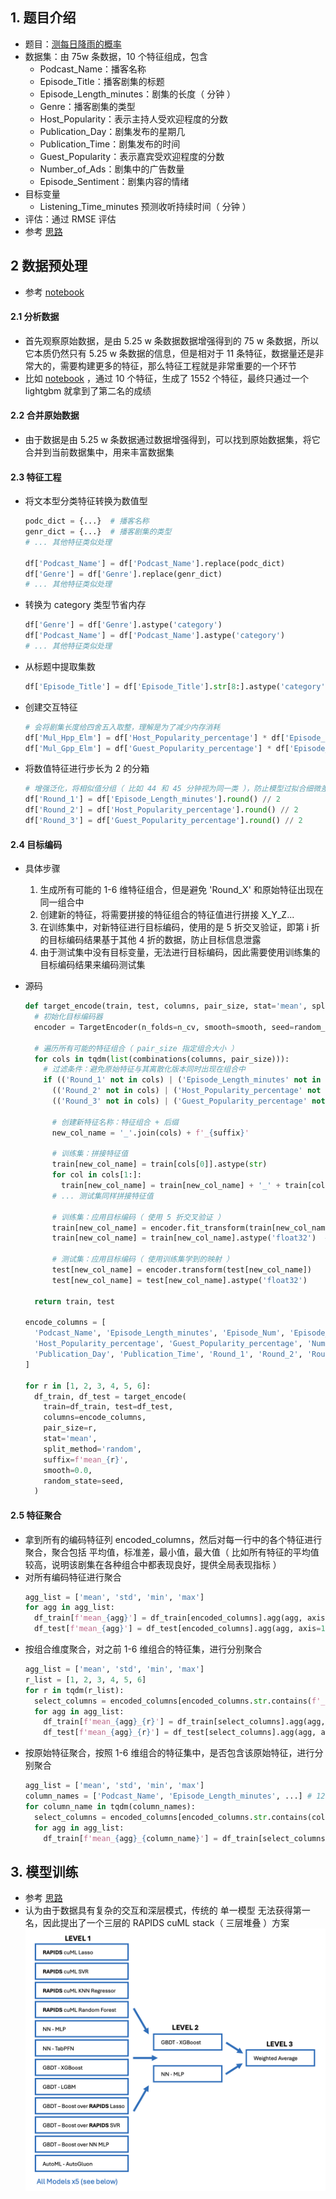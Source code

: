 ## 1. 题目介绍

- 题目：[测每日降雨的概率](https://www.kaggle.com/competitions/playground-series-s5e4)
- 数据集：由 75w 条数据，10 个特征组成，包含
  - Podcast_Name：播客名称
  - Episode_Title：播客剧集的标题
  - Episode_Length_minutes：剧集的长度（ 分钟 ）
  - Genre：播客剧集的类型
  - Host_Popularity：表示主持人受欢迎程度的分数
  - Publication_Day：剧集发布的星期几
  - Publication_Time：剧集发布的时间
  - Guest_Popularity：表示嘉宾受欢迎程度的分数
  - Number_of_Ads：剧集中的广告数量
  - Episode_Sentiment：剧集内容的情绪
- 目标变量
  - Listening_Time_minutes 预测收听持续时间（ 分钟 ）
- 评估：通过 RMSE 评估
- 参考 [思路](https://www.kaggle.com/competitions/playground-series-s5e4/discussion/575840)

## 2 数据预处理

- 参考 [notebook](https://www.kaggle.com/code/greysky/podcast-dataset-generator)

#### 2.1 分析数据

- 首先观察原始数据，是由 5.25 w 条数据数据增强得到的 75 w 条数据，所以它本质仍然只有 5.25 w 条数据的信息，但是相对于 11 条特征，数据量还是非常大的，需要构建更多的特征，那么特征工程就是非常重要的一个环节
- 比如 [notebook](https://www.kaggle.com/code/greysky/podcast-model-training/notebook) ，通过 10 个特征，生成了 1552 个特征，最终只通过一个 lightgbm 就拿到了第二名的成绩

#### 2.2 合并原始数据

- 由于数据是由 5.25 w 条数据通过数据增强得到，可以找到原始数据集，将它合并到当前数据集中，用来丰富数据集

#### 2.3 特征工程

- 将文本型分类特征转换为数值型

  ```python
  podc_dict = {...}  # 播客名称
  genr_dict = {...}  # 播客剧集的类型
  # ... 其他特征类似处理

  df['Podcast_Name'] = df['Podcast_Name'].replace(podc_dict)
  df['Genre'] = df['Genre'].replace(genr_dict)
  # ... 其他特征类似处理
  ```

- 转换为 category 类型节省内存

  ```python
  df['Genre'] = df['Genre'].astype('category')
  df['Podcast_Name'] = df['Podcast_Name'].astype('category')
  # ... 其他特征类似处理
  ```

- 从标题中提取集数

  ```python
  df['Episode_Title'] = df['Episode_Title'].str[8:].astype('category')
  ```

- 创建交互特征

  ```python
  # 会将剧集长度给四舍五入取整，理解是为了减少内存消耗
  df['Mul_Hpp_Elm'] = df['Host_Popularity_percentage'] * df['Episode_Length_minutes'].round()
  df['Mul_Gpp_Elm'] = df['Guest_Popularity_percentage'] * df['Episode_Length_minutes'].round()
  ```

- 将数值特征进行步长为 2 的分箱

  ```python
  # 增强泛化，将相似值分组（ 比如 44 和 45 分钟视为同一类 ），防止模型过拟合细微差异
  df['Round_1'] = df['Episode_Length_minutes'].round() // 2
  df['Round_2'] = df['Host_Popularity_percentage'].round() // 2
  df['Round_3'] = df['Guest_Popularity_percentage'].round() // 2
  ```

#### 2.4 目标编码

- 具体步骤
  1. 生成所有可能的 1-6 维特征组合，但是避免 'Round_X' 和原始特征出现在同一组合中
  2. 创建新的特征，将需要拼接的特征组合的特征值进行拼接 X_Y_Z...
  3. 在训练集中，对新特征进行目标编码，使用的是 5 折交叉验证，即第 i 折的目标编码结果基于其他 4 折的数据，防止目标信息泄露
  4. 由于测试集中没有目标变量，无法进行目标编码，因此需要使用训练集的目标编码结果来编码测试集
- 源码

  ```python
  def target_encode(train, test, columns, pair_size, stat='mean', split_method='random', suffix='', n_cv=5, smooth=0.0, random_state=42):
    # 初始化目标编码器
    encoder = TargetEncoder(n_folds=n_cv, smooth=smooth, seed=random_state, stat=stat, split_method=split_method)

    # 遍历所有可能的特征组合（ pair_size 指定组合大小 ）
    for cols in tqdm(list(combinations(columns, pair_size))):
      # 过滤条件：避免原始特征与其离散化版本同时出现在组合中
      if (('Round_1' not in cols) | ('Episode_Length_minutes' not in cols)) & \
        (('Round_2' not in cols) | ('Host_Popularity_percentage' not in cols)) & \
        (('Round_3' not in cols) | ('Guest_Popularity_percentage' not in cols)):

        # 创建新特征名称：特征组合 + 后缀
        new_col_name = '_'.join(cols) + f'_{suffix}'

        # 训练集：拼接特征值
        train[new_col_name] = train[cols[0]].astype(str)
        for col in cols[1:]:
          train[new_col_name] = train[new_col_name] + '_' + train[col].astype(str)
        # ... 测试集同样拼接特征值

        # 训练集：应用目标编码（ 使用 5 折交叉验证 ）
        train[new_col_name] = encoder.fit_transform(train[new_col_name], train['Listening_Time_minutes'])
        train[new_col_name] = train[new_col_name].astype('float32')  # 转换为32位浮点数节省内存

        # 测试集：应用目标编码（ 使用训练集学到的映射 ）
        test[new_col_name] = encoder.transform(test[new_col_name])
        test[new_col_name] = test[new_col_name].astype('float32')

    return train, test

  encode_columns = [
    'Podcast_Name', 'Episode_Length_minutes', 'Episode_Num', 'Episode_Sentiment',
    'Host_Popularity_percentage', 'Guest_Popularity_percentage', 'Number_of_Ads',
    'Publication_Day', 'Publication_Time', 'Round_1', 'Round_2', 'Round_3',
  ]

  for r in [1, 2, 3, 4, 5, 6]:
    df_train, df_test = target_encode(
      train=df_train, test=df_test,
      columns=encode_columns,
      pair_size=r,
      stat='mean',
      split_method='random',
      suffix=f'mean_{r}',
      smooth=0.0,
      random_state=seed,
    )
  ```

#### 2.5 特征聚合

- 拿到所有的编码特征列 encoded_columns，然后对每一行中的各个特征进行聚合，聚合包括 平均值，标准差，最小值，最大值（ 比如所有特征的平均值较高，说明该剧集在各种组合中都表现良好，提供全局表现指标 ）
- 对所有编码特征进行聚合
  ```python
  agg_list = ['mean', 'std', 'min', 'max']
  for agg in agg_list:
    df_train[f'mean_{agg}'] = df_train[encoded_columns].agg(agg, axis=1)
    df_test[f'mean_{agg}'] = df_test[encoded_columns].agg(agg, axis=1)
  ```
- 按组合维度聚合，对之前 1-6 维组合的特征集，进行分别聚合
  ```python
  agg_list = ['mean', 'std', 'min', 'max']
  r_list = [1, 2, 3, 4, 5, 6]
  for r in tqdm(r_list):
    select_columns = encoded_columns[encoded_columns.str.contains(f'_{r}')]
    for agg in agg_list:
      df_train[f'mean_{agg}_{r}'] = df_train[select_columns].agg(agg, axis=1)
      df_test[f'mean_{agg}_{r}'] = df_test[select_columns].agg(agg, axis=1)
  ```
- 按原始特征聚合，按照 1-6 维组合的特征集中，是否包含该原始特征，进行分别聚合
  ```python
  agg_list = ['mean', 'std', 'min', 'max']
  column_names = ['Podcast_Name', 'Episode_Length_minutes', ...] # 12个原始特征
  for column_name in tqdm(column_names):
    select_columns = encoded_columns[encoded_columns.str.contains(column_name)]
    for agg in agg_list:
      df_train[f'mean_{agg}_{column_name}'] = df_train[select_columns].agg(agg, axis=1)
  ```

## 3. 模型训练

- 参考 [思路](https://www.kaggle.com/competitions/playground-series-s5e4/discussion/575784)
- 认为由于数据具有复杂的交互和深层模式，传统的 单一模型 无法获得第一名，因此提出了一个三层的 RAPIDS cuML stack（ 三层堆叠 ）方案
  ![image](https://raw.githubusercontent.com/cdeotte/Kaggle_Images/refs/heads/main/Apr-2025/stack.png)
